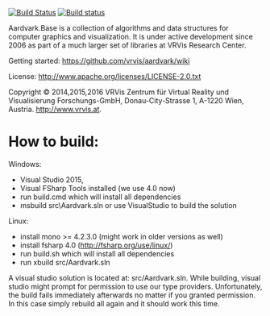 [![Build Status](https://travis-ci.org/vrvis/aardvark.svg?branch=master)](https://travis-ci.org/vrvis/aardvark)
[![Build status](https://ci.appveyor.com/api/projects/status/px8242ird5aa6svs/branch/master?svg=true)](https://ci.appveyor.com/project/haraldsteinlechner/aardvark/branch/master)


Aardvark.Base is a collection of algorithms and data structures for computer graphics and visualization. It is under active development since 2006 as part of a much larger set of libraries at VRVis Research Center.

Getting started: https://github.com/vrvis/aardvark/wiki
 
License: http://www.apache.org/licenses/LICENSE-2.0.txt

Copyright © 2014,2015,2016 VRVis Zentrum für Virtual Reality und Visualisierung Forschungs-GmbH, Donau-City-Strasse 1, A-1220 Wien, Austria. http://www.vrvis.at.

How to build:
======================

Windows:
- Visual Studio 2015,
- Visual FSharp Tools installed (we use 4.0 now) 
- run build.cmd which will install all dependencies
- msbuild src\Aardvark.sln or use VisualStudio to build the solution

Linux:
- install mono >= 4.2.3.0 (might work in older versions as well)
- install fsharp 4.0 (http://fsharp.org/use/linux/)
- run build.sh which will install all dependencies
- run xbuild src/Aardvark.sln

A visual studio solution is located at: src/Aardvark.sln.
While building, visual studio might prompt for permission to use our type providers. Unfortunately,
the build fails immediately afterwards no matter if you granted permission. In this case
simply rebuild all again and it should work this time.


